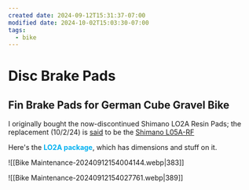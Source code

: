 ```yaml
---
created date: 2024-09-12T15:31:37-07:00
modified date: 2024-10-02T15:03:30-07:00
tags:
  - bike
---
```


# Disc Brake Pads

## Fin Brake Pads for German Cube Gravel Bike

I originally bought the now-discontinued Shimano LO2A Resin Pads; the replacement (10/2/24) is [said](https://www.perplexity.ai/search/what-is-the-replacement-part-f-Sulf7n6.RimcYFBDg5nxOg) to be the [Shimano L05A-RF](https://bike.shimano.com/en-EU/product/service-upgradeparts/shimano/WO-EBPL05ARFA.html)

Here's the **<span style="color:rgb(0, 176, 240)">LO2A package</span>**, which has dimensions and stuff on it.

![[Bike Maintenance-20240912154004144.webp|383]]

![[Bike Maintenance-20240912154027761.webp|389]]